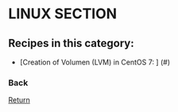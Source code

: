 # LINUX SECTION

## Recipes in this category:

* [Creation of Volumen (LVM) in CentOS 7: ] (#)

### Back

[Return](https://updatedlinux.github.io/) 

